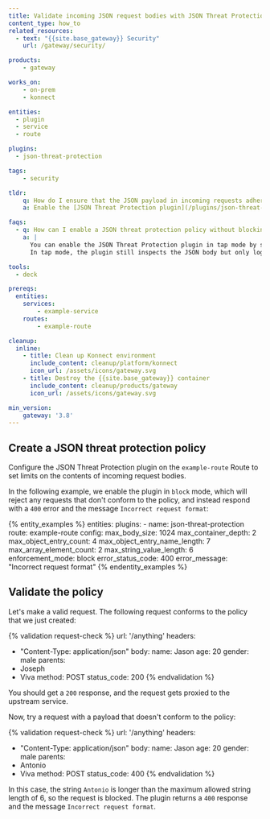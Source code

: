 ```yaml
---
title: Validate incoming JSON request bodies with JSON Threat Protection
content_type: how_to
related_resources:
  - text: "{{site.base_gateway}} Security"
    url: /gateway/security/

products:
    - gateway

works_on:
    - on-prem
    - konnect

entities: 
  - plugin
  - service
  - route

plugins:
  - json-threat-protection

tags:
    - security

tldr:
    q: How do I ensure that the JSON payload in incoming requests adheres to policy limits?
    a: Enable the [JSON Threat Protection plugin](/plugins/json-threat-protection/) on a Route to enforce payload limits and reject violating requests.

faqs:
  - q: How can I enable a JSON threat protection policy without blocking non-conforming requests? 
    a: |
      You can enable the JSON Threat Protection plugin in tap mode by setting `config.enforcement_mode` to `log_only`.
      In tap mode, the plugin still inspects the JSON body but only logs warnings instead of blocking violations, and still proxies the request to the upstream service.

tools:
  - deck

prereqs:
  entities:
    services:
        - example-service
    routes:
        - example-route

cleanup:
  inline:
    - title: Clean up Konnect environment
      include_content: cleanup/platform/konnect
      icon_url: /assets/icons/gateway.svg
    - title: Destroy the {{site.base_gateway}} container
      include_content: cleanup/products/gateway
      icon_url: /assets/icons/gateway.svg

min_version:
    gateway: '3.8'
---
```


## Create a JSON threat protection policy

Configure the JSON Threat Protection plugin on the `example-route` Route to set limits on the contents of incoming request bodies.

In the following example, we enable the plugin in `block` mode, which will reject any requests that don't conform to the policy, 
and instead respond with a `400` error and the message `Incorrect request format`:

{% entity_examples %}
entities:
  plugins:
    - name: json-threat-protection
      route: example-route
      config:
        max_body_size: 1024
        max_container_depth: 2
        max_object_entry_count: 4
        max_object_entry_name_length: 7
        max_array_element_count: 2
        max_string_value_length: 6
        enforcement_mode: block
        error_status_code: 400
        error_message: "Incorrect request format"
{% endentity_examples %}

## Validate the policy

Let's make a valid request. The following request conforms to the policy that we just created:

{% validation request-check %}
url: '/anything'
headers:
  - "Content-Type: application/json"
body:
  name: Jason
  age: 20
  gender: male
  parents:
   - Joseph
   - Viva
method: POST
status_code: 200
{% endvalidation %}

You should get a `200` response, and the request gets proxied to the upstream service.

Now, try a request with a payload that doesn't conform to the policy:

{% validation request-check %}
url: '/anything'
headers:
  - "Content-Type: application/json"
body:
  name: Jason
  age: 20
  gender: male
  parents:
   - Antonio
   - Viva
method: POST
status_code: 400
{% endvalidation %}

In this case, the string `Antonio` is longer than the maximum allowed string length of 6, so the request is blocked.
The plugin returns a `400` response and the message `Incorrect request format`.